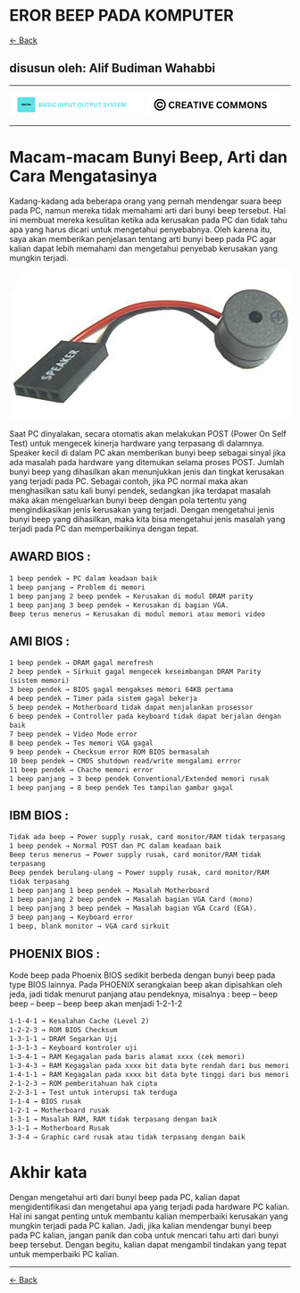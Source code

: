 # EROR BEEP PADA KOMPUTER

[<- Back](https://github.com/alipbudiman/booting-dan-install-windows-serta-error-beep-pada-komputer)

## disusun oleh: Alif Budiman Wahabbi
---
[![bios](assets/bios_log.png "rufus")](https://en.wikipedia.org/wiki/BIOS)
[![LICENSE](assets/cc_log.png "LICENSE")](assets/LICENSE)

---

# Macam-macam Bunyi Beep, Arti dan Cara Mengatasinya

Kadang-kadang ada beberapa orang yang pernah mendengar suara beep pada PC, namun mereka tidak memahami arti dari bunyi beep tersebut. Hal ini membuat mereka kesulitan ketika ada kerusakan pada PC dan tidak tahu apa yang harus dicari untuk mengetahui penyebabnya. Oleh karena itu, saya akan memberikan penjelasan tentang arti bunyi beep pada PC agar kalian dapat lebih memahami dan mengetahui penyebab kerusakan yang mungkin terjadi.

<div style="text-align:center">
  <img src="assets/31dXtOoEJnL.jpg" alt="Speaker">
</div>

Saat PC dinyalakan, secara otomatis akan melakukan POST (Power On Self Test) untuk mengecek kinerja hardware yang terpasang di dalamnya. Speaker kecil di dalam PC akan memberikan bunyi beep sebagai sinyal jika ada masalah pada hardware yang ditemukan selama proses POST. Jumlah bunyi beep yang dihasilkan akan menunjukkan jenis dan tingkat kerusakan yang terjadi pada PC. Sebagai contoh, jika PC normal maka akan menghasilkan satu kali bunyi pendek, sedangkan jika terdapat masalah maka akan mengeluarkan bunyi beep dengan pola tertentu yang mengindikasikan jenis kerusakan yang terjadi. Dengan mengetahui jenis bunyi beep yang dihasilkan, maka kita bisa mengetahui jenis masalah yang terjadi pada PC dan memperbaikinya dengan tepat.

## AWARD BIOS :

    1 beep pendek → PC dalam keadaan baik
    1 beep panjang → Problem di memori
    1 beep panjang 2 beep pendek → Kerusakan di modul DRAM parity
    1 beep panjang 3 beep pendek → Kerusakan di bagian VGA.
    Beep terus menerus → Kerusakan di modul memori atau memori video

## AMI BIOS :

    1 beep pendek → DRAM gagal merefresh
    2 beep pendek → Sirkuit gagal mengecek keseimbangan DRAM Parity (sistem memori)
    3 beep pendek → BIOS gagal mengakses memori 64KB pertama
    4 beep pendek → Timer pada sistem gagal bekerja
    5 beep pendek → Motherboard tidak dapat menjalankan prosessor
    6 beep pendek → Controller pada keyboard tidak dapat berjalan dengan baik
    7 beep pendek → Video Mode error
    8 beep pendek → Tes memori VGA gagal
    9 beep pendek → Checksum error ROM BIOS bermasalah
    10 beep pendek → CMOS shutdown read/write mengalami errror
    11 beep pendek → Chache memori error
    1 beep panjang → 3 beep pendek Conventional/Extended memori rusak
    1 beep panjang → 8 beep pendek Tes tampilan gambar gagal

## IBM BIOS :

    Tidak ada beep → Power supply rusak, card monitor/RAM tidak terpasang
    1 beep pendek → Normal POST dan PC dalam keadaan baik
    Beep terus menerus → Power supply rusak, card monitor/RAM tidak terpasang
    Beep pendek berulang-ulang → Power supply rusak, card monitor/RAM tidak terpasang
    1 beep panjang 1 beep pendek → Masalah Motherboard
    1 beep panjang 2 beep pendek → Masalah bagian VGA Card (mono)
    1 beep panjang 3 beep pendek → Masalah bagian VGA Ccard (EGA).
    3 beep panjang → Keyboard error
    1 beep, blank monitor → VGA card sirkuit

## PHOENIX BIOS :

Kode beep pada Phoenix BIOS sedikit berbeda dengan bunyi beep pada type BIOS lainnya. Pada PHOENIX serangkaian beep akan dipisahkan oleh jeda, jadi tidak menurut panjang atau pendeknya, misalnya : beep – beep beep – beep – beep beep akan menjadi 1-2-1-2

    1-1-4-1 → Kesalahan Cache (Level 2)
    1-2-2-3 → ROM BIOS Checksum
    1-3-1-1 → DRAM Segarkan Uji
    1-3-1-3 → Keyboard kontroler uji
    1-3-4-1 → RAM Kegagalan pada baris alamat xxxx (cek memori)
    1-3-4-3 → RAM Kegagalan pada xxxx bit data byte rendah dari bus memori
    1-4-1-1 → RAM Kegagalan pada xxxx bit data byte tinggi dari bus memori
    2-1-2-3 → ROM pemberitahuan hak cipta
    2-2-3-1 → Test untuk interupsi tak terduga
    1-1-4 → BIOS rusak
    1-2-1 → Motherboard rusak
    1-3-1 → Masalah RAM, RAM tidak terpasang dengan baik
    3-1-1 → Motherboard Rusak
    3-3-4 → Graphic card rusak atau tidak terpasang dengan baik

# Akhir kata

Dengan mengetahui arti dari bunyi beep pada PC, kalian dapat mengidentifikasi dan mengetahui apa yang terjadi pada hardware PC kalian. Hal ini sangat penting untuk membantu kalian memperbaiki kerusakan yang mungkin terjadi pada PC kalian. Jadi, jika kalian mendengar bunyi beep pada PC kalian, jangan panik dan coba untuk mencari tahu arti dari bunyi beep tersebut. Dengan begitu, kalian dapat mengambil tindakan yang tepat untuk memperbaiki PC kalian.

---

[<- Back](https://github.com/alipbudiman/booting-dan-install-windows-serta-error-beep-pada-komputer)
